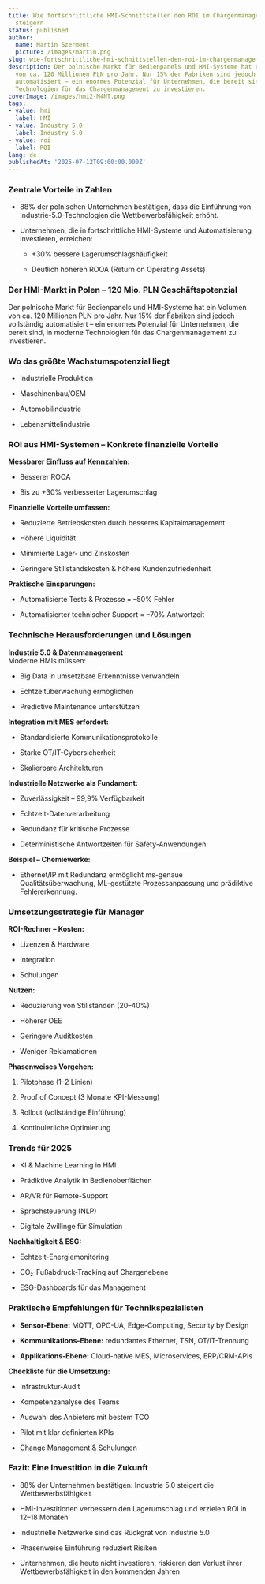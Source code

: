 ```yaml
---
title: Wie fortschrittliche HMI-Schnittstellen den ROI im Chargenmanagement um 30%
  steigern
status: published
author:
  name: Martin Szerment
  picture: /images/martin.png
slug: wie-fortschrittliche-hmi-schnittstellen-den-roi-im-chargenmanagement-um-30-steigern
description: Der polnische Markt für Bedienpanels und HMI-Systeme hat ein Volumen
  von ca. 120 Millionen PLN pro Jahr. Nur 15% der Fabriken sind jedoch vollständig
  automatisiert – ein enormes Potenzial für Unternehmen, die bereit sind, in moderne
  Technologien für das Chargenmanagement zu investieren.
coverImage: /images/hmi2-M4NT.png
tags:
- value: hmi
  label: HMI
- value: Industry 5.0
  label: Industry 5.0
- value: roi
  label: ROI
lang: de
publishedAt: '2025-07-12T09:00:00.000Z'
---
```

### Zentrale Vorteile in Zahlen

- 88% der polnischen Unternehmen bestätigen, dass die Einführung von Industrie-5.0-Technologien die Wettbewerbsfähigkeit erhöht.

- Unternehmen, die in fortschrittliche HMI-Systeme und Automatisierung investieren, erreichen:

  - +30% bessere Lagerumschlagshäufigkeit

  - Deutlich höheren ROOA (Return on Operating Assets)

### Der HMI-Markt in Polen – 120 Mio. PLN Geschäftspotenzial

Der polnische Markt für Bedienpanels und HMI-Systeme hat ein Volumen von ca. 120 Millionen PLN pro Jahr. Nur 15% der Fabriken sind jedoch vollständig automatisiert – ein enormes Potenzial für Unternehmen, die bereit sind, in moderne Technologien für das Chargenmanagement zu investieren.

### Wo das größte Wachstumspotenzial liegt

- Industrielle Produktion

- Maschinenbau/OEM

- Automobilindustrie

- Lebensmittelindustrie

### ROI aus HMI-Systemen – Konkrete finanzielle Vorteile

**Messbarer Einfluss auf Kennzahlen:**

- Besserer ROOA

- Bis zu +30% verbesserter Lagerumschlag

**Finanzielle Vorteile umfassen:**

- Reduzierte Betriebskosten durch besseres Kapitalmanagement

- Höhere Liquidität

- Minimierte Lager- und Zinskosten

- Geringere Stillstandskosten & höhere Kundenzufriedenheit

**Praktische Einsparungen:**

- Automatisierte Tests & Prozesse = –50% Fehler

- Automatisierter technischer Support = –70% Antwortzeit

### Technische Herausforderungen und Lösungen

**Industrie 5.0 & Datenmanagement**\
Moderne HMIs müssen:

- Big Data in umsetzbare Erkenntnisse verwandeln

- Echtzeitüberwachung ermöglichen

- Predictive Maintenance unterstützen

**Integration mit MES erfordert:**

- Standardisierte Kommunikationsprotokolle

- Starke OT/IT-Cybersicherheit

- Skalierbare Architekturen

**Industrielle Netzwerke als Fundament:**

- Zuverlässigkeit – 99,9% Verfügbarkeit

- Echtzeit-Datenverarbeitung

- Redundanz für kritische Prozesse

- Deterministische Antwortzeiten für Safety-Anwendungen

**Beispiel – Chemiewerke:**

- Ethernet/IP mit Redundanz ermöglicht ms-genaue Qualitätsüberwachung, ML-gestützte Prozessanpassung und prädiktive Fehlererkennung.

### Umsetzungsstrategie für Manager

**ROI-Rechner – Kosten:**

- Lizenzen & Hardware

- Integration

- Schulungen

**Nutzen:**

- Reduzierung von Stillständen (20–40%)

- Höherer OEE

- Geringere Auditkosten

- Weniger Reklamationen

**Phasenweises Vorgehen:**

1. Pilotphase (1–2 Linien)

2. Proof of Concept (3 Monate KPI-Messung)

3. Rollout (vollständige Einführung)

4. Kontinuierliche Optimierung

### Trends für 2025

- KI & Machine Learning in HMI

- Prädiktive Analytik in Bedienoberflächen

- AR/VR für Remote-Support

- Sprachsteuerung (NLP)

- Digitale Zwillinge für Simulation

**Nachhaltigkeit & ESG:**

- Echtzeit-Energiemonitoring

- CO₂-Fußabdruck-Tracking auf Chargenebene

- ESG-Dashboards für das Management

### Praktische Empfehlungen für Technikspezialisten

- **Sensor-Ebene:** MQTT, OPC-UA, Edge-Computing, Security by Design

- **Kommunikations-Ebene:** redundantes Ethernet, TSN, OT/IT-Trennung

- **Applikations-Ebene:** Cloud-native MES, Microservices, ERP/CRM-APIs

**Checkliste für die Umsetzung:**

- Infrastruktur-Audit

- Kompetenzanalyse des Teams

- Auswahl des Anbieters mit bestem TCO

- Pilot mit klar definierten KPIs

- Change Management & Schulungen

### Fazit: Eine Investition in die Zukunft

- 88% der Unternehmen bestätigen: Industrie 5.0 steigert die Wettbewerbsfähigkeit

- HMI-Investitionen verbessern den Lagerumschlag und erzielen ROI in 12–18 Monaten

- Industrielle Netzwerke sind das Rückgrat von Industrie 5.0

- Phasenweise Einführung reduziert Risiken

- Unternehmen, die heute nicht investieren, riskieren den Verlust ihrer Wettbewerbsfähigkeit in den kommenden Jahren